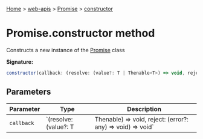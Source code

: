 [Home](./index) &gt; [web-apis](./web-apis.md) &gt; [Promise](./web-apis.promise.md) &gt; [constructor](./web-apis.promise.constructor.md)

# Promise.constructor method

Constructs a new instance of the [Promise](./web-apis.promise.md) class

**Signature:**
```javascript
constructor(callback: (resolve: (value?: T | Thenable<T>) => void, reject: (error?: any) => void) => void);
```

## Parameters

|  Parameter | Type | Description |
|  --- | --- | --- |
|  `callback` | `(resolve: (value?: T | Thenable<T>) => void, reject: (error?: any) => void) => void` |  |

